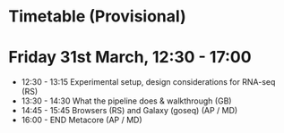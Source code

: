 # Timetable (Provisional)
# Friday 31st March, 12:30 - 17:00

- 12:30 - 13:15 Experimental setup, design considerations for RNA-seq (RS)
- 13:30 - 14:30 What the pipeline does & walkthrough (GB)
- 14:45 - 15:45 Browsers (RS) and Galaxy (goseq) (AP / MD)
- 16:00 - END Metacore (AP / MD)
